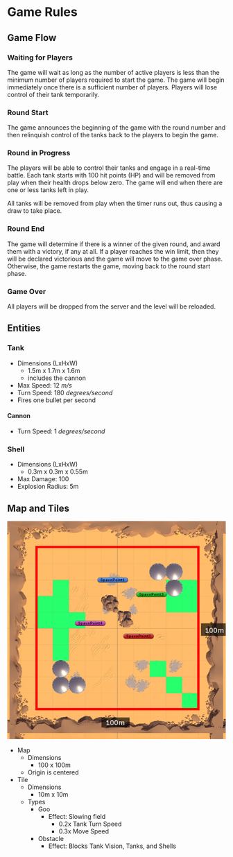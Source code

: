 # Game Rules

## Game Flow

### Waiting for Players
The game will wait as long as the number of active players is less than the
minimum number of players required to start the game. The game will begin
immediately once there is a sufficient number of players. Players will lose
control of their tank temporarily.

### Round Start
The game announces the beginning of the game with the round number and then
relinquish control of the tanks back to the players to begin the game.

### Round in Progress
The players will be able to control their tanks and engage in a real-time
battle. Each tank starts with 100 hit points (HP) and will be removed from play
when their health drops below zero. The game will end when there are one or less
tanks left in play.

All tanks will be removed from play when the timer runs out, thus causing a draw
to take place.

### Round End
The game will determine if there is a winner of the given round, and award them
with a victory, if any at all. If a player reaches the win limit, then they will
be declared victorious and the game will move to the game over phase. Otherwise,
the game restarts the game, moving back to the round start phase.

### Game Over
All players will be dropped from the server and the level will be reloaded.

## Entities

### Tank

- Dimensions (LxHxW)
  - 1.5m x 1.7m x 1.6m
  - includes the cannon
- Max Speed: 12 _m/s_
- Turn Speed: 180 _degrees/second_
- Fires one bullet per second

#### Cannon
- Turn Speed: 1 _degrees/second_

### Shell

- Dimensions (LxHxW)
  - 0.3m x 0.3m x 0.55m
- Max Damage: 100
- Explosion Radius: 5m

## Map and Tiles

![A diagram of the game map.](docs/MapDiagram.png)

- Map
    - Dimensions
        - 100 x 100m
    - Origin is centered
- Tile
    - Dimensions
        - 10m x 10m
    - Types
        - Goo
            - Effect: Slowing field
                - 0.2x Tank Turn Speed
                - 0.3x Move Speed
        - Obstacle
            - Effect: Blocks Tank Vision, Tanks, and Shells
